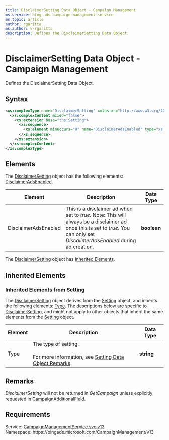 ```yaml
---
title: DisclaimerSetting Data Object - Campaign Management
ms.service: bing-ads-campaign-management-service
ms.topic: article
author: rgaritta
ms.author: v-rgaritta
description: Defines the DisclaimerSetting Data Object.
---
```

# DisclaimerSetting Data Object - Campaign Management
Defines the DisclaimerSetting Data Object.

## Syntax
```xml
<xs:complexType name="DisclaimerSetting" xmlns:xs="http://www.w3.org/2001/XMLSchema">
  <xs:complexContent mixed="false">
    <xs:extension base="tns:Setting">
      <xs:sequence>
        <xs:element minOccurs="0" name="DisclaimerAdsEnabled" type="xs:boolean" />
      </xs:sequence>
    </xs:extension>
  </xs:complexContent>
</xs:complexType>
```

## <a name="elements"></a>Elements

The [DisclaimerSetting](disclaimersetting.md) object has the following elements: [DisclaimerAdsEnabled](#disclaimeradsenabled).

|Element|Description|Data Type|
|-----------|---------------|-------------|
|<a name="disclaimeradsenabled"></a>DisclaimerAdsEnabled|This is a disclaimer ad when set to *true*. Note: This will always be a disclaimer ad once this is set to *true*. You can only set *DiscalimerAdsEnabled* during ad creation.|**boolean**|

The [DisclaimerSetting](disclaimersetting.md) object has [Inherited Elements](#inheritedelements).

## <a name="inheritedelements"></a>Inherited Elements

### <a name="inheritedelementssetting"></a>Inherited Elements from Setting
The [DisclaimerSetting](disclaimersetting.md) object derives from the [Setting](setting.md) object, and inherits the following elements: [Type](#type). The descriptions below are specific to [DisclaimerSetting](disclaimersetting.md), and might not apply to other objects that inherit the same elements from the [Setting](setting.md) object.  

|Element|Description|Data Type|
|-----------|---------------|-------------|
|<a name="type"></a>Type|The type of setting.<br/><br/>For more information, see [Setting Data Object Remarks](setting.md#remarks).|**string**|

## <a name="remarks"></a>Remarks
*DisclaimerSetting* will not be returned in *GetCampaign* unless explicitly requested in [CampaignAdditionalField](CampaignAdditionalField.md).

## Requirements
Service: [CampaignManagementService.svc v13](https://campaign.api.bingads.microsoft.com/Api/Advertiser/CampaignManagement/v13/CampaignManagementService.svc)  
Namespace: https\://bingads.microsoft.com/CampaignManagement/v13  


